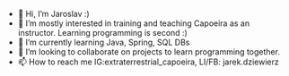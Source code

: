 - 👋 Hi, I’m Jaroslav :)
- 👀 I’m mostly interested in training and teaching Capoeira as an instructor. Learning programming is second :) 
- 🌱 I’m currently learning Java, Spring, SQL DBs
- 💞️ I’m looking to collaborate on projects to learn programming together. 
- 📫 How to reach me IG:extraterrestrial_capoeira, LI/FB: jarek.dziewierz



